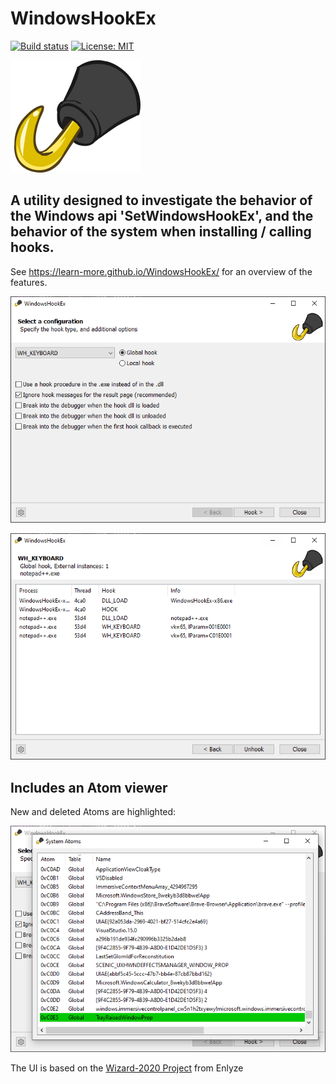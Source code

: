 # WindowsHookEx

[![Build status](https://ci.appveyor.com/api/projects/status/1v33foo1rc43xc10/branch/master?svg=true)](https://ci.appveyor.com/project/learn-more/windowshookex/branch/master)
[![License: MIT](https://img.shields.io/badge/License-MIT-yellow.svg)](https://opensource.org/licenses/MIT)

![Logo](src/res/logo.png)


## A utility designed to investigate the behavior of the Windows api 'SetWindowsHookEx', and the behavior of the system when installing / calling hooks.

See https://learn-more.github.io/WindowsHookEx/ for an overview of the features.

![Options](docs/WindowsHookEx-Options.png)

![Hooks in action](docs/WindowsHookEx-Hooks.png)


## Includes an Atom viewer

New and deleted Atoms are highlighted:

![Atom viewer](docs/WindowsHookEx-Atoms.png)


The UI is based on the [Wizard-2020 Project](https://github.com/enlyze/Wizard-2020/) from Enlyze

